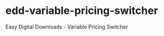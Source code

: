 edd-variable-pricing-switcher
=============================

Easy Digital Downloads - Variable Pricing Switcher

